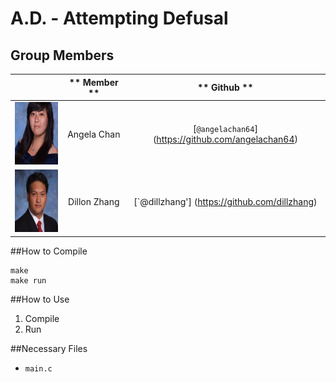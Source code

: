 # A.D. - Attempting Defusal

## Group Members
|     | ** Member ** | ** Github ** |
|-----|:------------:|:------------:|
| <img src="images/angela_chan.jpg" width="100" height="100" /> |Angela Chan | [`@angelachan64`] (https://github.com/angelachan64) |
| <img src="images/dillon_zhang.jpg" width="100" height="100" /> |Dillon Zhang | [`@dillzhang'] (https://github.com/dillzhang) |

##How to Compile
```
make
make run
```

##How to Use
1. Compile
2. Run

##Necessary Files
- `main.c`